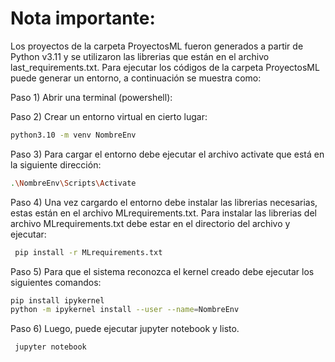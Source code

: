 # Nota importante:  
Los proyectos de la carpeta ProyectosML fueron generados a partir de Python v3.11 y se utilizaron las librerias que están en el archivo last_requirements.txt. Para ejecutar los códigos de la carpeta ProyectosML puede generar un entorno, a continuación se muestra como:  

Paso 1) Abrir una terminal (powershell):

Paso 2) Crear un entorno virtual en cierto lugar:  
```bash
python3.10 -m venv NombreEnv
```

Paso 3) Para cargar el entorno debe ejecutar el archivo activate que está en la siguiente dirección:
```bash
.\NombreEnv\Scripts\Activate
```

Paso 4) Una vez cargardo el entorno debe instalar las librerias necesarias, estas están en el archivo MLrequirements.txt.
Para instalar las librerias del archivo MLrequirements.txt debe estar en el directorio del archivo y ejecutar:  
```bash
 pip install -r MLrequirements.txt
```

Paso 5) Para que el sistema reconozca el kernel creado debe ejecutar los siguientes comandos:  
```bash
pip install ipykernel
python -m ipykernel install --user --name=NombreEnv
```

Paso 6) Luego, puede ejecutar jupyter notebook y listo.
```bash
 jupyter notebook
```
